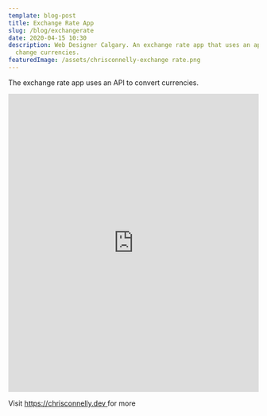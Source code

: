 ```yaml
---
template: blog-post
title: Exchange Rate App
slug: /blog/exchangerate
date: 2020-04-15 10:30
description: Web Designer Calgary. An exchange rate app that uses an api to
  change currencies.
featuredImage: /assets/chrisconnelly-exchange rate.png
---
```

The exchange rate app uses an API to convert currencies.

<iframe height="600" style="width: 100%;" scrolling="no" title="Exchange Rate" src="https://codepen.io/chris-connelly/embed/bGprgRN?height=600&theme-id=dark&default-tab=html,result" frameborder="no" loading="lazy" allowtransparency="true" allowfullscreen="true">
  See the Pen <a href='https://codepen.io/chris-connelly/pen/bGprgRN'>Exchange Rate</a> by Chris Connelly
  (<a href='https://codepen.io/chris-connelly'>@chris-connelly</a>) on <a href='https://codepen.io'>CodePen</a>.
</iframe>

Visit [https://chrisconnelly.dev ](https://chrisconnelly.dev)for more
